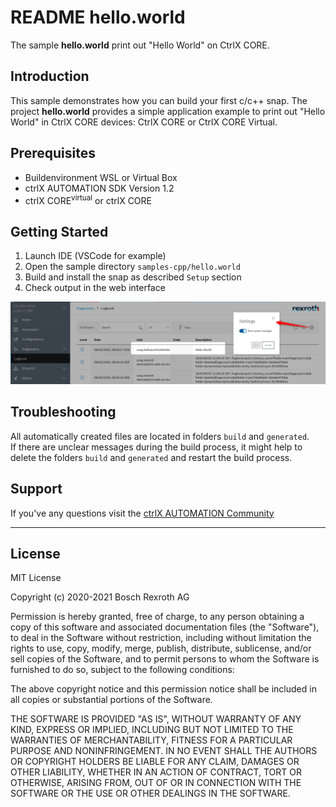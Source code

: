 # README hello.world

The sample __hello.world__ print out "Hello World" on CtrlX CORE.

## Introduction

This sample demonstrates how you can build your first c/c++ snap. The project __hello.world__ provides a simple application example to print out "Hello World" in CtrlX CORE devices: CtrlX CORE or CtrlX CORE Virtual.  

## Prerequisites

* Buildenvironment WSL or Virtual Box
* ctrlX AUTOMATION SDK Version 1.2
* ctrlX CORE<sup>virtual</sup> or ctrlX CORE

## Getting Started

1. Launch IDE (VSCode for example)
2. Open the sample directory `samples-cpp/hello.world`
3. Build and install the snap as described `Setup` section
4. Check output in the web interface

![Output in diagnosis logbook](docs/images/hello.world/messages.in.logbook.png)

## Troubleshooting

All automatically created files are located in folders `build` and `generated`.  
If there are unclear messages during the build process, it might help to delete the folders `build` and `generated` and restart the build process.

## Support

If you've any questions visit the [ctrlX AUTOMATION Community](https://developer.community.boschrexroth.com/)

___

## License

MIT License

Copyright (c) 2020-2021 Bosch Rexroth AG

Permission is hereby granted, free of charge, to any person obtaining a copy
of this software and associated documentation files (the "Software"), to deal
in the Software without restriction, including without limitation the rights
to use, copy, modify, merge, publish, distribute, sublicense, and/or sell
copies of the Software, and to permit persons to whom the Software is
furnished to do so, subject to the following conditions:

The above copyright notice and this permission notice shall be included in all
copies or substantial portions of the Software.

THE SOFTWARE IS PROVIDED "AS IS", WITHOUT WARRANTY OF ANY KIND, EXPRESS OR
IMPLIED, INCLUDING BUT NOT LIMITED TO THE WARRANTIES OF MERCHANTABILITY,
FITNESS FOR A PARTICULAR PURPOSE AND NONINFRINGEMENT. IN NO EVENT SHALL THE
AUTHORS OR COPYRIGHT HOLDERS BE LIABLE FOR ANY CLAIM, DAMAGES OR OTHER
LIABILITY, WHETHER IN AN ACTION OF CONTRACT, TORT OR OTHERWISE, ARISING FROM,
OUT OF OR IN CONNECTION WITH THE SOFTWARE OR THE USE OR OTHER DEALINGS IN THE
SOFTWARE.
